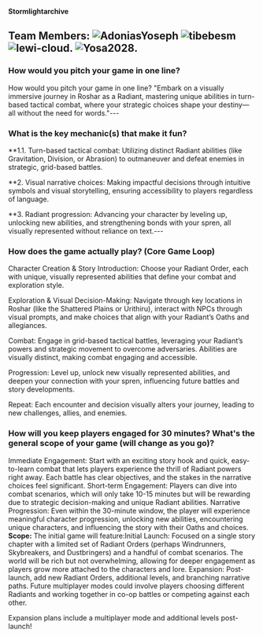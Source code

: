 
**Stormlightarchive**

**Team Members:** ![AdoniasYoseph](href=https://github.com/AdoniasYoseph) 
                  ![tibebesm](href=https://github.com/tibebesm)
                  ![lewi-cloud](href=https://github.com/!lewi-cloud).
                  ![Yosa2028](href=https://github.com/!Yosa2028).
---

### How would you pitch your game in one line?

How would you pitch your game in one line?
"Embark on a visually immersive journey in Roshar as a Radiant, mastering unique abilities in turn-based tactical combat, where your strategic choices shape your destiny—all without the need for words."---

### What is the key mechanic(s) that make it fun?

**1.1. Turn-based tactical combat: Utilizing distinct Radiant abilities (like Gravitation, Division, or Abrasion) to outmaneuver and defeat enemies in strategic, grid-based battles.

**2. Visual narrative choices: Making impactful decisions through intuitive symbols and visual storytelling, ensuring accessibility to players regardless of language.

**3. Radiant progression: Advancing your character by leveling up, unlocking new abilities, and strengthening bonds with your spren, all visually represented without reliance on text.---

### How does the game actually play? (Core Game Loop)

Character Creation & Story Introduction:
Choose your Radiant Order, each with unique, visually represented abilities that define your combat and exploration style.

Exploration & Visual Decision-Making:
Navigate through key locations in Roshar (like the Shattered Plains or Urithiru), interact with NPCs through visual prompts, and make choices that align with your Radiant’s Oaths and allegiances.

Combat:
Engage in grid-based tactical battles, leveraging your Radiant’s powers and strategic movement to overcome adversaries. Abilities are visually distinct, making combat engaging and accessible.

Progression:
Level up, unlock new visually represented abilities, and deepen your connection with your spren, influencing future battles and story developments.

Repeat:
Each encounter and decision visually alters your journey, leading to new challenges, allies, and enemies.
### How will you keep players engaged for 30 minutes? What's the general scope of your game (will change as you go)?

Immediate Engagement: Start with an exciting story hook and quick, easy-to-learn combat that lets players experience the thrill of Radiant powers right away. Each battle has clear objectives, and the stakes in the narrative choices feel significant.
Short-term Engagement: Players can dive into combat scenarios, which will only take 10-15 minutes but will be rewarding due to strategic decision-making and unique Radiant abilities.
Narrative Progression: Even within the 30-minute window, the player will experience meaningful character progression, unlocking new abilities, encountering unique characters, and influencing the story with their Oaths and choices.
**Scope:** The initial game will feature:Initial Launch: Focused on a single story chapter with a limited set of Radiant Orders (perhaps Windrunners, Skybreakers, and Dustbringers) and a handful of combat scenarios. The world will be rich but not overwhelming, allowing for deeper engagement as players grow more attached to the characters and lore.
Expansion: Post-launch, add new Radiant Orders, additional levels, and branching narrative paths. Future multiplayer modes could involve players choosing different Radiants and working together in co-op battles or competing against each other.

Expansion plans include a multiplayer mode and additional levels post-launch!


